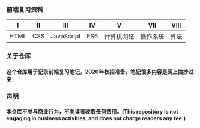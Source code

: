 ### 前端复习资料

|  Ⅰ   |  Ⅱ   |     Ⅲ      |  Ⅳ   |     Ⅴ      |    Ⅶ     |  Ⅷ   |
| :--: | :--: | :--------: | :--: | :--------: | :------: | :--: |
| HTML | CSS  | JavaScript | ES6  | 计算机网络 | 操作系统 | 算法 |



### 关于仓库

#### 这个仓库用于记录前端复习笔记，2020年秋招准备，笔记很多内容是网上摘抄过来

### 声明

#### 本仓库不参与商业行为，不向读者收取任何费用。(This repository is not engaging in business activities, and does not charge readers any fee.)


